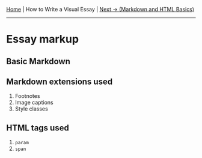 

[Home](../) | How to Write a Visual Essay | [Next -> (Markdown and HTML Basics)](markup.md)
___

# Essay markup

## Basic Markdown

## Markdown extensions used

1. Footnotes
1. Image captions
1. Style classes

## HTML tags used

1. `param`
1. `span`
